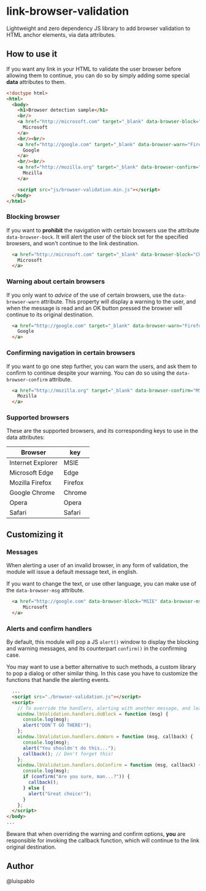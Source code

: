 # link-browser-validation

Lightweight and zero dependency JS library to add browser validation to HTML anchor elements, via data attributes.

## How to use it

If you want any link in your HTML to validate the user browser before allowing them to continue, you can do so by simply adding some special **data** attributes to them.

```html
<!doctype html>
<html>
  <body>
    <h1>Browser detection sample</h1>
    <br/>
    <a href="http://microsoft.com" target="_blank" data-browser-block="Chrome">
      Microsoft
    </a>
    <br/><br/>
    <a href="http://google.com" target="_blank" data-browser-warn="Firefox">
      Google
    </a>
    <br/><br/>
    <a href="http://mozilla.org" target="_blank" data-browser-confirm="MSIE, Edge">
      Mozilla
    </a>

    <script src="js/browser-validation.min.js"></script>
  </body>
</html>
```

### Blocking browser

If you want to **prohibit** the navigation with certain browsers use the attribute ```data-browser-bock```. It will alert the user of the block set for the specified browsers, and won't continue to the link destination.

```html
  <a href="http://microsoft.com" target="_blank" data-browser-block="Chrome">
    Microsoft
  </a>
```

### Warning about certain browsers

If you only want to _advice_ of the use of certain browsers, use the ```data-browser-warn``` attribute. This property will display a warning to the user, and when the message is read and an OK button pressed the browser will continue to its original destination.

```html
  <a href="http://google.com" target="_blank" data-browser-warn="Firefox">
    Google
  </a>
```

### Confirming navigation in certain browsers

If you want to go one step further, you can warn the users, and ask them to confirm to continue despite your warning. You can do so using the ```data-browser-confirm``` attribute.

```html
  <a href="http://mozilla.org" target="_blank" data-browser-confirm="MSIE, Edge">
    Mozilla
  </a>
```

### Supported browsers

These are the supported browsers, and its corresponding keys to use in the data attributes:

Browser           | key
------------------|---------
Internet Explorer | MSIE
Microsoft Edge    | Edge
Mozilla Firefox   | Firefox
Google Chrome     | Chrome
Opera             | Opera
Safari            | Safari

## Customizing it

### Messages

When alerting a user of an invalid browser, in any form of validation, the module will issue a default message text, in english.

If you want to change the text, or use other language, you can make use of the ```data-browser-msg``` attribute.

```html
  <a href="http://google.com" data-browser-block="MSIE" data-browser-msg="Non puoi usare Internet Explorer qui">
      Microsoft
  </a>
```

### Alerts and confirm handlers

By default, this module will pop a JS ```alert()``` window to display the blocking and warning messages, and its counterpart ```confirm()``` in the confirming case.

You may want to use a better alternative to such methods, a custom library to pop a dialog or other similar thing. In this case you have to customize the functions that handle the alerting events.

```html
  ...
  <script src="./browser-validation.js"></script>
  <script>
    // To override the handlers, alerting with another message, and leaving the real message in the console.
    window.lbValidation.handlers.doBlock = function (msg) {
      console.log(msg);
      alert("DON'T GO THERE!");
    };
    window.lbValidation.handlers.doWarn = function (msg, callback) {
      console.log(msg);
      alert("You shouldn't do this...");
      callback(); // Don't forget this!
    };
    window.lbValidation.handlers.doConfirm = function (msg, callback) {
      console.log(msg);
      if (confirm("Are you sure, man...?")) {
        callback();
      } else {
        alert("Great choice!");
      }
    };
  </script>
</body>
...
```
Beware that when overriding the warning and confirm options, **you** are responsible for invoking the callback function, which will continue to the link original destination.

## Author

@luispablo
